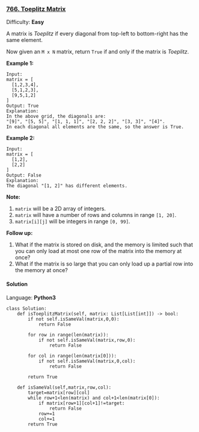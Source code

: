 ### [766\. Toeplitz Matrix](https://leetcode.com/problems/toeplitz-matrix/)

Difficulty: **Easy**


A matrix is _Toeplitz_ if every diagonal from top-left to bottom-right has the same element.

Now given an `M x N` matrix, return `True` if and only if the matrix is _Toeplitz_.  

**Example 1:**

```
Input:
matrix = [
  [1,2,3,4],
  [5,1,2,3],
  [9,5,1,2]
]
Output: True
Explanation:
In the above grid, the diagonals are:
"[9]", "[5, 5]", "[1, 1, 1]", "[2, 2, 2]", "[3, 3]", "[4]".
In each diagonal all elements are the same, so the answer is True.
```

**Example 2:**

```
Input:
matrix = [
  [1,2],
  [2,2]
]
Output: False
Explanation:
The diagonal "[1, 2]" has different elements.
```

**Note:**

1.  `matrix` will be a 2D array of integers.
2.  `matrix` will have a number of rows and columns in range `[1, 20]`.
3.  `matrix[i][j]` will be integers in range `[0, 99]`.

**Follow up:**

1.  What if the matrix is stored on disk, and the memory is limited such that you can only load at most one row of the matrix into the memory at once?
2.  What if the matrix is so large that you can only load up a partial row into the memory at once?


#### Solution

Language: **Python3**

```python3
class Solution:
    def isToeplitzMatrix(self, matrix: List[List[int]]) -> bool:
        if not self.isSameVal(matrix,0,0):
            return False
        
        for row in range(len(matrix)):
            if not self.isSameVal(matrix,row,0):
                return False
            
        for col in range(len(matrix[0])):
            if not self.isSameVal(matrix,0,col):
                return False
            
        return True
    
    def isSameVal(self,matrix,row,col):
        target=matrix[row][col]
        while row+1<len(matrix) and col+1<len(matrix[0]):
            if matrix[row+1][col+1]!=target:
                return False
            row+=1
            col+=1
        return True
```